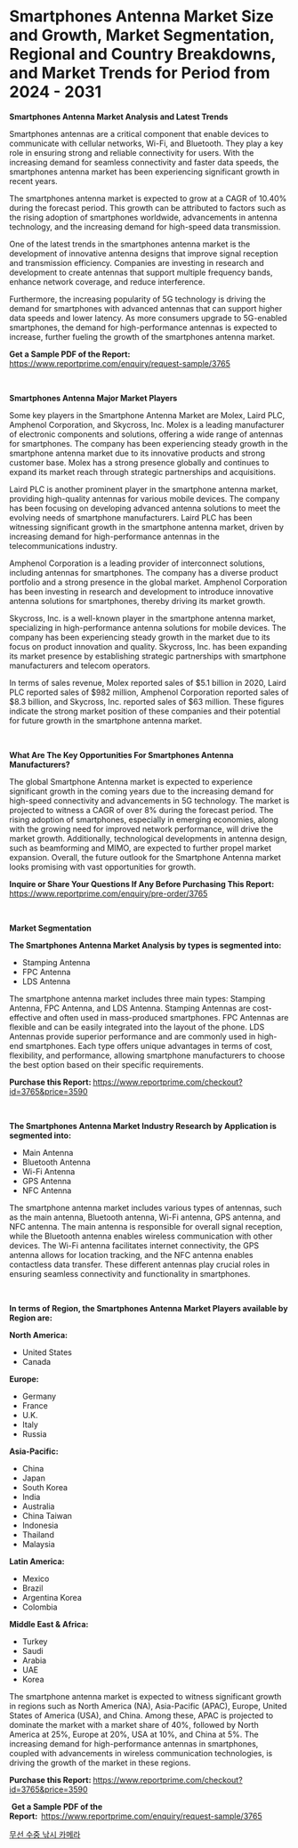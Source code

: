 <p><h1>Smartphones Antenna Market Size and Growth, Market Segmentation, Regional and Country Breakdowns, and Market Trends for Period from 2024 -  2031</h1></p><p><strong>Smartphones Antenna Market Analysis and Latest Trends</strong></p>
<p><p>Smartphones antennas are a critical component that enable devices to communicate with cellular networks, Wi-Fi, and Bluetooth. They play a key role in ensuring strong and reliable connectivity for users. With the increasing demand for seamless connectivity and faster data speeds, the smartphones antenna market has been experiencing significant growth in recent years.</p><p>The smartphones antenna market is expected to grow at a CAGR of 10.40% during the forecast period. This growth can be attributed to factors such as the rising adoption of smartphones worldwide, advancements in antenna technology, and the increasing demand for high-speed data transmission.</p><p>One of the latest trends in the smartphones antenna market is the development of innovative antenna designs that improve signal reception and transmission efficiency. Companies are investing in research and development to create antennas that support multiple frequency bands, enhance network coverage, and reduce interference.</p><p>Furthermore, the increasing popularity of 5G technology is driving the demand for smartphones with advanced antennas that can support higher data speeds and lower latency. As more consumers upgrade to 5G-enabled smartphones, the demand for high-performance antennas is expected to increase, further fueling the growth of the smartphones antenna market.</p></p>
<p><strong>Get a Sample PDF of the Report:&nbsp;</strong> <a href="https://www.reportprime.com/enquiry/request-sample/3765">https://www.reportprime.com/enquiry/request-sample/3765</a></p>
<p>&nbsp;</p>
<p><strong>Smartphones Antenna Major Market Players</strong></p>
<p><p>Some key players in the Smartphone Antenna Market are Molex, Laird PLC, Amphenol Corporation, and Skycross, Inc. Molex is a leading manufacturer of electronic components and solutions, offering a wide range of antennas for smartphones. The company has been experiencing steady growth in the smartphone antenna market due to its innovative products and strong customer base. Molex has a strong presence globally and continues to expand its market reach through strategic partnerships and acquisitions.</p><p>Laird PLC is another prominent player in the smartphone antenna market, providing high-quality antennas for various mobile devices. The company has been focusing on developing advanced antenna solutions to meet the evolving needs of smartphone manufacturers. Laird PLC has been witnessing significant growth in the smartphone antenna market, driven by increasing demand for high-performance antennas in the telecommunications industry.</p><p>Amphenol Corporation is a leading provider of interconnect solutions, including antennas for smartphones. The company has a diverse product portfolio and a strong presence in the global market. Amphenol Corporation has been investing in research and development to introduce innovative antenna solutions for smartphones, thereby driving its market growth.</p><p>Skycross, Inc. is a well-known player in the smartphone antenna market, specializing in high-performance antenna solutions for mobile devices. The company has been experiencing steady growth in the market due to its focus on product innovation and quality. Skycross, Inc. has been expanding its market presence by establishing strategic partnerships with smartphone manufacturers and telecom operators.</p><p>In terms of sales revenue, Molex reported sales of $5.1 billion in 2020, Laird PLC reported sales of $982 million, Amphenol Corporation reported sales of $8.3 billion, and Skycross, Inc. reported sales of $63 million. These figures indicate the strong market position of these companies and their potential for future growth in the smartphone antenna market.</p></p>
<p>&nbsp;</p>
<p><strong>What Are The Key Opportunities For Smartphones Antenna Manufacturers?</strong></p>
<p><p>The global Smartphone Antenna market is expected to experience significant growth in the coming years due to the increasing demand for high-speed connectivity and advancements in 5G technology. The market is projected to witness a CAGR of over 8% during the forecast period. The rising adoption of smartphones, especially in emerging economies, along with the growing need for improved network performance, will drive the market growth. Additionally, technological developments in antenna design, such as beamforming and MIMO, are expected to further propel market expansion. Overall, the future outlook for the Smartphone Antenna market looks promising with vast opportunities for growth.</p></p>
<p><strong>Inquire or Share Your Questions If Any Before Purchasing This Report:</strong> <a href="https://www.reportprime.com/enquiry/pre-order/3765">https://www.reportprime.com/enquiry/pre-order/3765</a></p>
<p>&nbsp;</p>
<p><strong>Market Segmentation</strong></p>
<p><strong>The Smartphones Antenna Market Analysis by types is segmented into:</strong></p>
<p><ul><li>Stamping Antenna</li><li>FPC Antenna</li><li>LDS Antenna</li></ul></p>
<p><p>The smartphone antenna market includes three main types: Stamping Antenna, FPC Antenna, and LDS Antenna. Stamping Antennas are cost-effective and often used in mass-produced smartphones. FPC Antennas are flexible and can be easily integrated into the layout of the phone. LDS Antennas provide superior performance and are commonly used in high-end smartphones. Each type offers unique advantages in terms of cost, flexibility, and performance, allowing smartphone manufacturers to choose the best option based on their specific requirements.</p></p>
<p><strong>Purchase this Report:&nbsp;</strong><a href="https://www.reportprime.com/checkout?id=3765&price=3590">https://www.reportprime.com/checkout?id=3765&price=3590</a></p>
<p>&nbsp;</p>
<p><strong>The Smartphones Antenna Market Industry Research by Application is segmented into:</strong></p>
<p><ul><li>Main Antenna</li><li>Bluetooth Antenna</li><li>Wi-Fi Antenna</li><li>GPS Antenna</li><li>NFC Antenna</li></ul></p>
<p><p>The smartphone antenna market includes various types of antennas, such as the main antenna, Bluetooth antenna, Wi-Fi antenna, GPS antenna, and NFC antenna. The main antenna is responsible for overall signal reception, while the Bluetooth antenna enables wireless communication with other devices. The Wi-Fi antenna facilitates internet connectivity, the GPS antenna allows for location tracking, and the NFC antenna enables contactless data transfer. These different antennas play crucial roles in ensuring seamless connectivity and functionality in smartphones.</p></p>
<p>&nbsp;</p>
<p><strong>In terms of Region, the Smartphones Antenna Market Players available by Region are:</strong></p>
<p>
    <p> <strong> North America: </strong>
        <ul>
            <li>United States</li>
            <li>Canada</li>
        </ul>
        </p> 
    <p> <strong> Europe: </strong>
        <ul>
            <li>Germany</li>
            <li>France</li>
            <li>U.K.</li>
            <li>Italy</li>
            <li>Russia</li>
        </ul>
        </p> 
    <p> <strong> Asia-Pacific: </strong>
        <ul>
            <li>China</li>
            <li>Japan</li>
            <li>South Korea</li>
            <li>India</li>
            <li>Australia</li>
            <li>China Taiwan</li>
            <li>Indonesia</li>
            <li>Thailand</li>
            <li>Malaysia</li>
        </ul>
        </p> 
    <p> <strong> Latin America: </strong>
        <ul>
            <li>Mexico</li>
            <li>Brazil</li>
            <li>Argentina Korea</li>
            <li>Colombia</li>
        </ul>
        </p> 
    <p> <strong> Middle East & Africa: </strong>
        <ul>
            <li>Turkey</li>
            <li>Saudi</li>
            <li>Arabia</li>
            <li>UAE</li>
            <li>Korea</li>
        </ul>
    </p>
    </p>
<p><p>The smartphone antenna market is expected to witness significant growth in regions such as North America (NA), Asia-Pacific (APAC), Europe, United States of America (USA), and China. Among these, APAC is projected to dominate the market with a market share of 40%, followed by North America at 25%, Europe at 20%, USA at 10%, and China at 5%. The increasing demand for high-performance antennas in smartphones, coupled with advancements in wireless communication technologies, is driving the growth of the market in these regions.</p></p>
<p><strong>Purchase this Report: </strong><a href="https://www.reportprime.com/checkout?id=3765&price=3590">https://www.reportprime.com/checkout?id=3765&price=3590</a></p>
<p>&nbsp;<strong>Get a Sample PDF of the Report:&nbsp;&nbsp;</strong><a href="https://www.reportprime.com/enquiry/request-sample/3765">https://www.reportprime.com/enquiry/request-sample/3765</a></p>
<p><strong></strong></p>
<p><p><a href="https://github.com/qpfbabw35734906/Market-Research-Report-List-1/blob/main/459616813761.md">무선 수중 낚시 카메라</a></p></p>